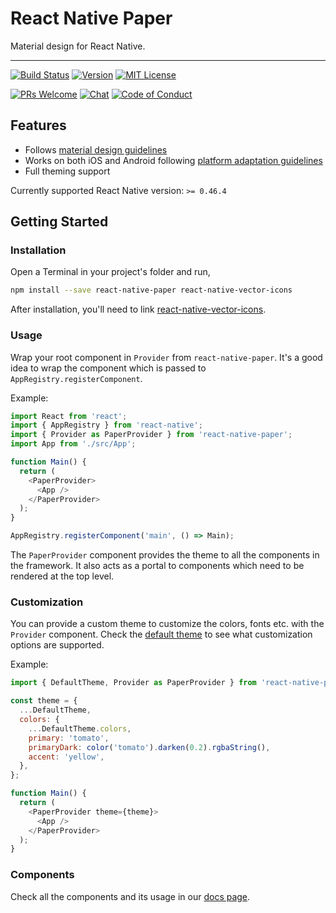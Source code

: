 # React Native Paper

Material design for React Native.

---

[![Build Status][build-badge]][build]
[![Version][version-badge]][package]
[![MIT License][license-badge]][license]

[![PRs Welcome][prs-welcome-badge]][prs-welcome]
[![Chat][chat-badge]][chat]
[![Code of Conduct][coc-badge]][coc]

## Features

- Follows [material design guidelines](https://material.io/guidelines/)
- Works on both iOS and Android following [platform adaptation guidelines](https://material.io/guidelines/platforms/platform-adaptation.html)
- Full theming support

Currently supported React Native version: `>= 0.46.4`

## Getting Started

### Installation

Open a Terminal in your project's folder and run,

```sh
npm install --save react-native-paper react-native-vector-icons
```

After installation, you'll need to link [react-native-vector-icons](https://github.com/oblador/react-native-vector-icons).

### Usage

Wrap your root component in `Provider` from `react-native-paper`. It's a good idea to wrap the component which is passed to `AppRegistry.registerComponent`.

Example:

```js
import React from 'react';
import { AppRegistry } from 'react-native';
import { Provider as PaperProvider } from 'react-native-paper';
import App from './src/App';

function Main() {
  return (
    <PaperProvider>
      <App />
    </PaperProvider>
  );
}

AppRegistry.registerComponent('main', () => Main);
```

The `PaperProvider` component provides the theme to all the components in the framework. It also acts as a portal to components which need to be rendered at the top level.


### Customization

You can provide a custom theme to customize the colors, fonts etc. with the `Provider` component. Check the [default theme](src/styles/DefaultTheme.js) to see what customization options are supported.

Example:

```js
import { DefaultTheme, Provider as PaperProvider } from 'react-native-paper';

const theme = {
  ...DefaultTheme,
  colors: {
    ...DefaultTheme.colors,
    primary: 'tomato',
    primaryDark: color('tomato').darken(0.2).rgbaString(),
    accent: 'yellow',
  },
};

function Main() {
  return (
    <PaperProvider theme={theme}>
      <App />
    </PaperProvider>
  );
}
```

### Components

Check all the components and its usage in our [docs page](https://callstack.github.io/react-native-paper/index.html).

<!-- badges -->
[build-badge]: https://img.shields.io/travis/callstack/react-native-paper/master.svg?style=flat-square
[build]: https://circleci.com/gh/callstack/react-native-paper
[version-badge]: https://img.shields.io/npm/v/react-native-paper.svg?style=flat-square
[package]: https://www.npmjs.com/package/react-native-paper
[license-badge]: https://img.shields.io/npm/l/react-native-paper.svg?style=flat-square
[license]: https://opensource.org/licenses/MIT
[prs-welcome-badge]: https://img.shields.io/badge/PRs-welcome-brightgreen.svg?style=flat-square
[prs-welcome]: https://github.com/callstack/react-native-paper/blob/master/CONTRIBUTING.md
[coc-badge]: https://img.shields.io/badge/code%20of-conduct-ff69b4.svg?style=flat-square
[coc]: https://github.com/callstack/react-native-paper/blob/master/CODE_OF_CONDUCT.md
[chat-badge]: https://img.shields.io/badge/chat-slack-brightgreen.svg?style=flat-square&colorB=E01563
[chat]: https://slack.callstack.io/
